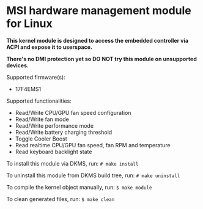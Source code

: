 # MSI hardware management module for Linux

**This kernel module is designed to access the embedded controller via ACPI and expose it to userspace.**

**There's no DMI protection yet so DO NOT try this module on unsupported devices.**

Supported firmware(s):
 - 17F4EMS1



Supported functionalities:
 - Read/Write CPU/GPU fan speed configuration
 - Read/Write fan mode
 - Read/Write performance mode
 - Read/Write battery charging threshold
 - Toggle Cooler Boost
 - Read realtime CPU/GPU fan speed, fan RPM and temperature
 - Read keyboard backlight state


To install this module via DKMS, run:
`# make install`

To uninstall this module from DKMS build tree, run:
`# make uninstall`

To compile the kernel object manually, run:
`$ make module`

To clean generated files, run:
`$ make clean`

